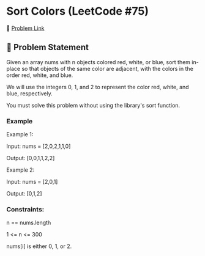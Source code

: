 # Sort Colors (LeetCode #75)

🔗 [Problem Link](https://leetcode.com/problems/sort-colors/)

## 🧠 Problem Statement

Given an array nums with n objects colored red, white, or blue, sort them in-place so that objects of the same color are adjacent, with the colors in the order red, white, and blue.

We will use the integers 0, 1, and 2 to represent the color red, white, and blue, respectively.

You must solve this problem without using the library's sort function.


### Example

Example 1:

Input: nums = [2,0,2,1,1,0]

Output: [0,0,1,1,2,2]

Example 2:

Input: nums = [2,0,1]

Output: [0,1,2]

### Constraints:

n == nums.length

1 <= n <= 300

nums[i] is either 0, 1, or 2.